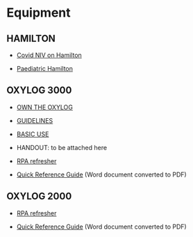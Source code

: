 # Equipment

## HAMILTON

* [Covid NIV on Hamilton](https://www.youtube.com/watch?v=-M0KCggp1Lw&feature=youtu.be)

* [Paediatric Hamilton](hamiltonT1.md)

## OXYLOG 3000

* [OWN THE OXYLOG](https://www.youtube.com/watch?v=7kRf2VGG3Fo&feature=youtu.be)

* [GUIDELINES](https://drive.google.com/file/d/1NnhnEtRAUYxfzYT8kxqnGfNbzGd54o3J/view)

* [BASIC USE](https://youtu.be/AVev0DYYWQ4)

* HANDOUT: to be attached here

* [RPA refresher](https://youtu.be/JZ4vUvxuQvQ)

* [Quick Reference Guide](https://drive.google.com/open?id=13nbh2IgHZCTD3GOoij2BmAAAbuwsHbPt) (Word document converted to PDF)

## OXYLOG 2000

* [RPA refresher](https://youtu.be/pSSZ5xUP-R0)

* [Quick Reference Guide](https://drive.google.com/file/d/1rYq6sNUzpQOkymMuwkb5ntMJ85JJetGg/view?usp=sharing) (Word document converted to PDF)


